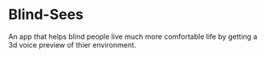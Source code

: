 # Blind-Sees
An app that helps blind people live much more comfortable life by getting a 3d voice preview of thier environment. 
